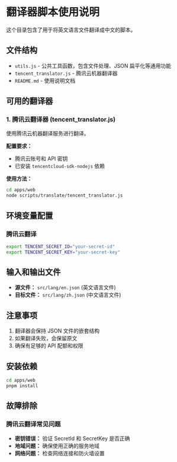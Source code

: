 # 翻译器脚本使用说明

这个目录包含了用于将英文语言文件翻译成中文的脚本。

## 文件结构

- `utils.js` - 公共工具函数，包含文件处理、JSON 扁平化等通用功能
- `tencent_translator.js` - 腾讯云机器翻译器
- `README.md` - 使用说明文档

## 可用的翻译器

### 1. 腾讯云翻译器 (tencent_translator.js)

使用腾讯云机器翻译服务进行翻译。

**配置要求：**

- 腾讯云账号和 API 密钥
- 已安装 `tencentcloud-sdk-nodejs` 依赖

**使用方法：**

```bash
cd apps/web
node scripts/translate/tencent_translator.js
```

## 环境变量配置

### 腾讯云翻译

```bash
export TENCENT_SECRET_ID="your-secret-id"
export TENCENT_SECRET_KEY="your-secret-key"
```

## 输入和输出文件

- **源文件：** `src/lang/en.json` (英文语言文件)
- **目标文件：** `src/lang/zh.json` (中文语言文件)

## 注意事项

1. 翻译器会保持 JSON 文件的嵌套结构
2. 如果翻译失败，会保留原文
3. 确保有足够的 API 配额和权限

## 安装依赖

```bash
cd apps/web
pnpm install
```

## 故障排除

### 腾讯云翻译常见问题

- **密钥错误：** 验证 SecretId 和 SecretKey 是否正确
- **地域问题：** 确保使用正确的服务地域
- **网络问题：** 检查网络连接和防火墙设置

